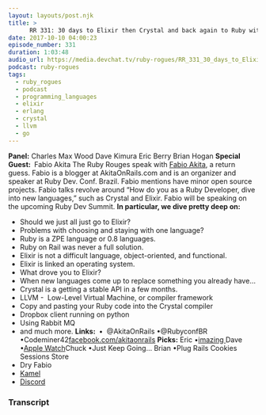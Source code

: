 ```yaml
---
layout: layouts/post.njk
title: >
      RR 331: 30 days to Elixir then Crystal and back again to Ruby with Fabio Akita
date: 2017-10-10 04:00:23
episode_number: 331
duration: 1:03:48
audio_url: https://media.devchat.tv/ruby-rogues/RR_331_30_days_to_Elixir_then_Crystal_and_back_again_to_Ruby_with_Fabio_Akita.mp3
podcast: ruby-rogues
tags: 
  - ruby_rogues
  - podcast
  - programming_languages
  - elixir
  - erlang
  - crystal
  - llvm
  - go
---
```


 **Panel:** Charles Max Wood Dave Kimura Eric Berry Brian Hogan **Special Guest:&nbsp;** Fabio Akita The Ruby Rouges speak with [Fabio Akita](http://www.akitaonrails.com), a return guess. Fabio is a blogger at AkitaOnRails.com and is an organizer and speaker at Ruby Dev. Conf. Brazil. Fabio mentions have minor open source projects. Fabio talks revolve around “How do you as a Ruby Developer, dive into new languages,” such as Crystal and Elixir. Fabio will be speaking on the upcoming Ruby Dev Summit. **In particular, we dive pretty deep on:**
- Should we just all just go to Elixir?
- Problems with choosing and staying with one language?
- Ruby is a ZPE language or 0.8 languages.
- Ruby on Rail was never a full solution.
- Elixir is not a difficult language, object-oriented, and functional.
- Elixir is linked an operating system.
- What drove you to Elixir?
- When new languages come up to replace something you already have…
- Crystal is a getting a stable API in a few months.
- LLVM -&nbsp; Low-Level Virtual Machine, or compiler framework
- Copy and pasting your Ruby code into the Crystal compiler
- Dropbox client running on python
- Using Rabbit MQ
- and much more.
**Links:&nbsp;** •&nbsp; @AkitaOnRails •@RubyconfBR •Codeminer42[facebook.com/akitaonrails](http://facebook.com/akitaonrails) **Picks:** Eric •[imazing&nbsp;](https://imazing.com)Dave •[Apple Watch](http://www.apple.com)Chuck •Just Keep Going… Brian •Plug Rails Cookies Sessions Store
- Dry
Fabio
- [Kamel](http://kemalcr.com)
- [Discord](https://discordapp.com)


### Transcript


